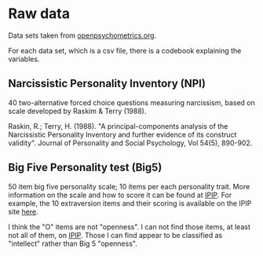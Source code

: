 # Raw data

Data sets taken from [openpsychometrics.org](http://openpsychometrics.org/_rawdata/).

For each data set, which is a csv file, there is a codebook explaining the variables.

## Narcissistic Personality Inventory (NPI)

40 two-alternative forced choice questions measuring narcissism, based on scale developed by Raskim & Terry (1988).

Raskin, R.; Terry, H. (1988). "A principal-components analysis of the Narcissistic Personality Inventory and further evidence of its construct validity". Journal of Personality and Social Psychology, Vol 54(5), 890-902.

## Big Five Personality test (Big5)

50 item big five personality scale; 10 items per each personality trait. More information on the scale and how to score it can be found at [IPIP](https://ipip.ori.org). For example, the 10 extraversion items and their scoring is available on the IPIP site [here](https://ipip.ori.org/newBigFive5broadKey.htm#Extraversion).

I think the "O" items are not "openness". I can not find those items, at least not all of them, on [IPIP](https://ipip.ori.org). Those I can find appear to be classified as "intellect" rather than Big 5 "openness".
